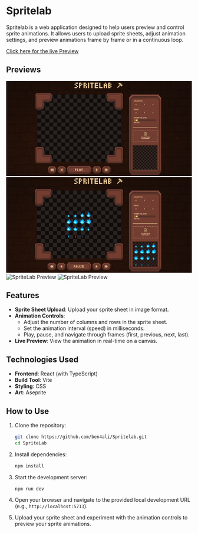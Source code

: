 # Spritelab

Spritelab is a web application designed to help users preview and control sprite animations. It allows users to upload sprite sheets, adjust animation settings, and preview animations frame by frame or in a continuous loop.

[Click here for the live Preview](https://www.aliben.me/Spritelab/)


## Previews

![SpriteLab Preview](previews/preview1.png)
![SpriteLab Preview](previews/preview2.png)
![SpriteLab Preview](previews/preview3.gif)
![SpriteLab Preview](previews/preview4.gif)

## Features

- **Sprite Sheet Upload**: Upload your sprite sheet in image format.
- **Animation Controls**:
  - Adjust the number of columns and rows in the sprite sheet.
  - Set the animation interval (speed) in milliseconds.
  - Play, pause, and navigate through frames (first, previous, next, last).
- **Live Preview**: View the animation in real-time on a canvas.

## Technologies Used

- **Frontend**: React (with TypeScript)
- **Build Tool**: Vite
- **Styling**: CSS
- **Art**: Aseprite

## How to Use

1. Clone the repository:

   ```bash
   git clone https://github.com/ben4ali/Spritelab.git
   cd SpriteLab
   ```

2. Install dependencies:

    ```bash
    npm install
    ```

3. Start the development server:

    ```bash
    npm run dev
    ```

4. Open your browser and navigate to the provided local development URL (e.g., `http://localhost:5713`).

5. Upload your sprite sheet and experiment with the animation controls to preview your sprite animations.
